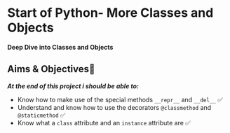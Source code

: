 # Start of Python- More Classes and Objects

**Deep Dive into Classes and Objects**
## Aims & Objectives🌟
***At the end of this project i should be able to:***
-   Know how to make use of the special methods `__repr__` and `__del__` ✅
-   Understand and know how to use the decorators `@classmethod` and `@staticmethod` ✅
-   Know what a `class` attribute and an `instance` attribute are ✅